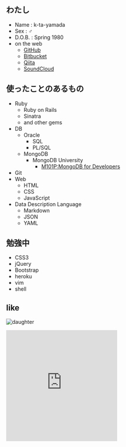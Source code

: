 ## わたし

- Name : k-ta-yamada
- Sex : ♂
- D.O.B. : Spring 1980
- on the web
  - [GitHub](https://github.com/k-ta-yamada)
  - [Bitbucket](https://bitbucket.org/k-ta-yamada/)
  - [Qiita](http://qiita.com/k-ta-yamada)
  - [SoundCloud](https://soundcloud.com/keita-yamada-3/)


## 使ったことのあるもの

- Ruby
  - Ruby on Rails
  - Sinatra
  - and other gems
- DB
  - Oracle
    - SQL
    - PL/SQL
  - MongoDB
    - MongoDB University
      - [M101P:MongoDB for Developers](http://education.mongodb.com/downloads/certificates/f8c0c72533ef4a52b561eaf299e7c0f9/Certificate.pdf)
- Git
- Web
  - HTML
  - CSS
  - JavaScript
- Data Description Language
  - Markdown
  - JSON
  - YAML


## 勉強中
- CSS3
- jQuery
- Bootstrap
- heroku
- vim
- shell

## like
![daughter](/img/daughter.jpg "daughter")

<iframe width="300" height="300" scrolling="no" frameborder="no" src="https://w.soundcloud.com/player/?url=https%3A//api.soundcloud.com/playlists/160649074&amp;auto_play=false&amp;hide_related=false&amp;show_comments=true&amp;show_user=true&amp;show_reposts=false&amp;visual=true"></iframe>
